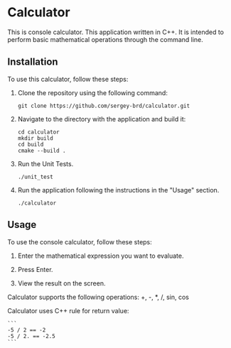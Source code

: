 # Calculator

This is console calculator. This application written in C++. It is intended to perform basic mathematical operations through the command line.

## Installation

To use this calculator, follow these steps:

1. Clone the repository using the following command:

    ```
    git clone https://github.com/sergey-brd/calculator.git
    ```

2. Navigate to the directory with the application and build it:

    ```
    cd calculator
    mkdir build
    cd build
    cmake --build .
    ```

3. Run the Unit Tests.

    ```
    ./unit_test
    ```

4. Run the application following the instructions in the "Usage" section.

    ```
    ./calculator
    ```

## Usage

To use the console calculator, follow these steps:

1. Enter the mathematical expression you want to evaluate.

2. Press Enter.

3. View the result on the screen.

Calculator supports the following operations: +, -, *, /, sin, cos

Calculator uses C++ rule for return value:

    ```
    -5 / 2 == -2
    -5 / 2. == -2.5
    ```

